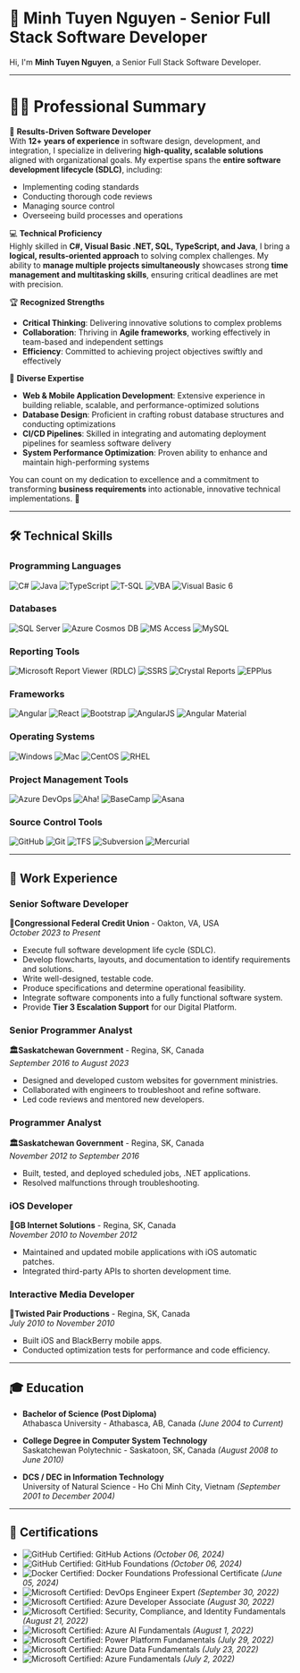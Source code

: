 # 🌟 Minh Tuyen Nguyen - Senior Full Stack Software Developer

Hi, I'm **Minh Tuyen Nguyen**, a Senior Full Stack Software Developer.  

---

# 🧑‍💻 Professional Summary

🎯 **Results-Driven Software Developer**  
With **12+ years of experience** in software design, development, and integration, I specialize in delivering **high-quality, scalable solutions** aligned with organizational goals. My expertise spans the **entire software development lifecycle (SDLC)**, including:  
- Implementing coding standards  
- Conducting thorough code reviews  
- Managing source control  
- Overseeing build processes and operations  

💻 **Technical Proficiency**  
Highly skilled in **C#, Visual Basic .NET, SQL, TypeScript, and Java**, I bring a **logical, results-oriented approach** to solving complex challenges. My ability to **manage multiple projects simultaneously** showcases strong **time management and multitasking skills**, ensuring critical deadlines are met with precision.

🏆 **Recognized Strengths**  
- **Critical Thinking**: Delivering innovative solutions to complex problems  
- **Collaboration**: Thriving in **Agile frameworks**, working effectively in team-based and independent settings  
- **Efficiency**: Committed to achieving project objectives swiftly and effectively  

🔧 **Diverse Expertise**  
- **Web & Mobile Application Development**: Extensive experience in building reliable, scalable, and performance-optimized solutions  
- **Database Design**: Proficient in crafting robust database structures and conducting optimizations  
- **CI/CD Pipelines**: Skilled in integrating and automating deployment pipelines for seamless software delivery  
- **System Performance Optimization**: Proven ability to enhance and maintain high-performing systems  

You can count on my dedication to excellence and a commitment to transforming **business requirements** into actionable, innovative technical implementations. 🚀


---

## 🛠️ Technical Skills

### **Programming Languages**  
![C#](https://img.shields.io/badge/C%23-239120?style=flat&logo=csharp&logoColor=white)  ![Java](https://img.shields.io/badge/Java-007396?style=flat&logo=java&logoColor=white)  ![TypeScript](https://img.shields.io/badge/TypeScript-007ACC?style=flat&logo=typescript&logoColor=white)  ![T-SQL](https://img.shields.io/badge/T--SQL-4479A1?style=flat&logo=microsoftsqlserver&logoColor=white)  ![VBA](https://img.shields.io/badge/VBA-217346?style=flat&logo=microsoftoffice&logoColor=white)  ![Visual Basic 6](https://img.shields.io/badge/Visual%20Basic%206-5C2D91?style=flat&logo=visualstudio&logoColor=white)

### **Databases**  
![SQL Server](https://img.shields.io/badge/SQL%20Server-CC2927?style=flat&logo=sqlserver&logoColor=white)  ![Azure Cosmos DB](https://img.shields.io/badge/Azure%20Cosmos%20DB-0078D4?style=flat&logo=azure&logoColor=white)  ![MS Access](https://img.shields.io/badge/MS%20Access-A4373A?style=flat&logo=microsoftaccess&logoColor=white)  ![MySQL](https://img.shields.io/badge/MySQL-4479A1?style=flat&logo=mysql&logoColor=white)

### **Reporting Tools**  
![Microsoft Report Viewer (RDLC)](https://img.shields.io/badge/Microsoft%20Report%20Viewer-217346?style=flat&logo=microsoft&logoColor=white)  ![SSRS](https://img.shields.io/badge/SSRS-CC2927?style=flat&logo=microsoftsqlserver&logoColor=white)  ![Crystal Reports](https://img.shields.io/badge/Crystal%20Reports-0CA5E2?style=flat&logo=sap&logoColor=white)  ![EPPlus](https://img.shields.io/badge/EPPlus-217346?style=flat)

### **Frameworks**  
![Angular](https://img.shields.io/badge/Angular-DD0031?style=flat&logo=angular&logoColor=white)  ![React](https://img.shields.io/badge/React-61DAFB?style=flat&logo=react&logoColor=black)  ![Bootstrap](https://img.shields.io/badge/Bootstrap-7952B3?style=flat&logo=bootstrap&logoColor=white)  ![AngularJS](https://img.shields.io/badge/AngularJS-E23237?style=flat&logo=angularjs&logoColor=white)  ![Angular Material](https://img.shields.io/badge/Angular%20Material-DD0031?style=flat&logo=angular&logoColor=white)

### **Operating Systems**  
![Windows](https://img.shields.io/badge/Windows-0078D6?style=flat&logo=windows&logoColor=white)  ![Mac](https://img.shields.io/badge/Mac-000000?style=flat&logo=apple&logoColor=white)  ![CentOS](https://img.shields.io/badge/CentOS-262577?style=flat&logo=centos&logoColor=white)  ![RHEL](https://img.shields.io/badge/RHEL-EE0000?style=flat&logo=redhat&logoColor=white)

### **Project Management Tools**  
![Azure DevOps](https://img.shields.io/badge/Azure%20DevOps-0078D7?style=flat&logo=azuredevops&logoColor=white)  ![Aha!](https://img.shields.io/badge/Aha!-0C7DA0?style=flat&logo=aha&logoColor=white)  ![BaseCamp](https://img.shields.io/badge/BaseCamp-62D287?style=flat&logo=basecamp&logoColor=white)  ![Asana](https://img.shields.io/badge/Asana-F06A6A?style=flat&logo=asana&logoColor=white)

### **Source Control Tools**  
![GitHub](https://img.shields.io/badge/GitHub-181717?style=flat&logo=github&logoColor=white)  ![Git](https://img.shields.io/badge/Git-F05032?style=flat&logo=git&logoColor=white)  ![TFS](https://img.shields.io/badge/TFS-2B579A?style=flat&logo=visualstudio&logoColor=white)  ![Subversion](https://img.shields.io/badge/Subversion-809CC9?style=flat&logo=subversion&logoColor=white)  ![Mercurial](https://img.shields.io/badge/Mercurial-0C1A36?style=flat&logo=mercurial&logoColor=white)


---

## 💼 Work Experience

### Senior Software Developer  
**🏦Congressional Federal Credit Union** - Oakton, VA, USA  
*October 2023 to Present*

- Execute full software development life cycle (SDLC).  
- Develop flowcharts, layouts, and documentation to identify requirements and solutions.  
- Write well-designed, testable code.  
- Produce specifications and determine operational feasibility.  
- Integrate software components into a fully functional software system.  
- Provide **Tier 3 Escalation Support** for our Digital Platform.  

### Senior Programmer Analyst  
**🏛️Saskatchewan Government** - Regina, SK, Canada  
*September 2016 to August 2023*

- Designed and developed custom websites for government ministries.  
- Collaborated with engineers to troubleshoot and refine software.  
- Led code reviews and mentored new developers.  

### Programmer Analyst  
**🏛️Saskatchewan Government** - Regina, SK, Canada  
*November 2012 to September 2016*

- Built, tested, and deployed scheduled jobs, .NET applications.  
- Resolved malfunctions through troubleshooting.  

### iOS Developer  
**🏢GB Internet Solutions** - Regina, SK, Canada  
*November 2010 to November 2012*

- Maintained and updated mobile applications with iOS automatic patches.  
- Integrated third-party APIs to shorten development time.  

### Interactive Media Developer  
**🏢Twisted Pair Productions** - Regina, SK, Canada  
*July 2010 to November 2010*

- Built iOS and BlackBerry mobile apps.  
- Conducted optimization tests for performance and code efficiency.  

---

## 🎓 Education

- **Bachelor of Science (Post Diploma)**  
  Athabasca University - Athabasca, AB, Canada *(June 2004 to Current)*  

- **College Degree in Computer System Technology**  
  Saskatchewan Polytechnic - Saskatoon, SK, Canada *(August 2008 to June 2010)*  

- **DCS / DEC in Information Technology**  
  University of Natural Science - Ho Chi Minh City, Vietnam *(September 2001 to December 2004)*  

---

## 🏅 Certifications

- ![GitHub Certified: GitHub Actions](https://img.shields.io/badge/GitHub%20Certified-GitHub%20Actions-742774?style=flat&logo=powerapps&logoColor=white) *(October 06, 2024)*
- ![GitHub Certified: GitHub Foundations](https://img.shields.io/badge/GitHub%20Certified-GitHub%20Foundations-0078D4?style=flat&logo=powerapps&logoColor=white) *(October 06, 2024)*
- ![Docker Certified: Docker Foundations Professional Certificate](https://img.shields.io/badge/Docker%20Certified-Docker%20Foundations-0078D4?style=flat&logo=microsoftazure&logoColor=white) *(June 05, 2024)*  
- ![Microsoft Certified: DevOps Engineer Expert](https://img.shields.io/badge/Microsoft%20Certified-DevOps%20Engineer%20Expert-742774?style=flat&logo=powerapps&logoColor=white) *(September 30, 2022)*
- ![Microsoft Certified: Azure Developer Associate](https://img.shields.io/badge/Microsoft%20Certified-Azure%20Developer%20Associate-742774?style=flat&logo=microsoftazure&logoColor=white) *(August 30, 2022)*
- ![Microsoft Certified: Security, Compliance, and Identity Fundamentals](https://img.shields.io/badge/Microsoft%20Certified-Security%2C%20Compliance%2C%20and%20Identity%20Fundamentals-0078D4?style=flat&logo=microsoftazure&logoColor=white) *(August 21, 2022)*  
- ![Microsoft Certified: Azure AI Fundamentals](https://img.shields.io/badge/Microsoft%20Certified-Azure%20AI%20Fundamentals-0078D4?style=flat&logo=microsoftazure&logoColor=white) *(August 1, 2022)*  
- ![Microsoft Certified: Power Platform Fundamentals](https://img.shields.io/badge/Microsoft%20Certified-Power%20Platform%20Fundamentals-0078D4?style=flat&logo=powerapps&logoColor=white) *(July 29, 2022)*  
- ![Microsoft Certified: Azure Data Fundamentals](https://img.shields.io/badge/Microsoft%20Certified-Azure%20Data%20Fundamentals-0078D4?style=flat&logo=microsoftazure&logoColor=white) *(July 23, 2022)*  
- ![Microsoft Certified: Azure Fundamentals](https://img.shields.io/badge/Microsoft%20Certified-Azure%20Fundamentals-0078D4?style=flat&logo=microsoftazure&logoColor=white) *(July 2, 2022)*  

